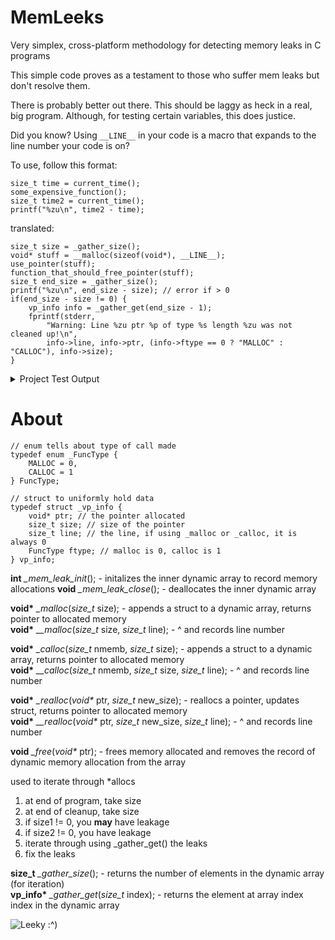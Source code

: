 # MemLeeks
Very simplex, cross-platform methodology for detecting memory leaks in C programs  

This simple code proves as a testament to those who suffer mem leaks but don't resolve them.  

There is probably better out there. This should be laggy as heck in a real, big program. Although, for testing certain variables, this does justice.

Did you know? Using `__LINE__` in your code is a macro that expands to the line number your code is on?

To use, follow this format:  
```
size_t time = current_time();
some_expensive_function();
size_t time2 = current_time();
printf("%zu\n", time2 - time);
```
translated:  
```
size_t size = _gather_size();
void* stuff = __malloc(sizeof(void*), __LINE__);
use_pointer(stuff);
function_that_should_free_pointer(stuff);
size_t end_size = _gather_size();
printf("%zu\n", end_size - size); // error if > 0
if(end_size - size != 0) {
	vp_info info = _gather_get(end_size - 1);
	fprintf(stderr,
		"Warning: Line %zu ptr %p of type %s length %zu was not cleaned up!\n",
		info->line, info->ptr, (info->ftype == 0 ? "MALLOC" : "CALLOC"), info->size);
}
```

<details><summary>Project Test Output</summary><p>
  
```
C:\git\MemLeeks>test
a 1
b 2
c 3
d 4
p1 00000000002DF380
p2 00000000002DF3D0

There are 3 malloc/calloc handles
On line 25 pointer 00000000002DF320 exists of type MALLOC length 40
On line 30 pointer 00000000002DF380 exists of type MALLOC length 8
On line 31 pointer 00000000002DF3D0 exists of type CALLOC length 8

Realloced 00000000002DF380 to 00000000005776C0

Cleaning environment!

There are 2 malloc/calloc handles
On line 51 pointer 00000000005776C0 exists of type MALLOC length 80
On line 31 pointer 00000000002DF3D0 exists of type CALLOC length 8
```
</p></details>

# About
```
// enum tells about type of call made
typedef enum _FuncType {
	MALLOC = 0,
	CALLOC = 1
} FuncType;

// struct to uniformly hold data
typedef struct _vp_info {
	void* ptr; // the pointer allocated
	size_t size; // size of the pointer
	size_t line; // the line, if using _malloc or _calloc, it is always 0
	FuncType ftype; // malloc is 0, calloc is 1
} vp_info;
```

**int** _\_mem\_leak\_init_(); - initalizes the inner dynamic array to record memory allocations
**void** _\_mem\_leak\_close_(); - deallocates the inner dynamic array

**void\*** _\_malloc_(_size\_t_ size); - appends a struct to a dynamic array, returns pointer to allocated memory  
**void\*** _\_\_malloc_(_size\_t_ size, _size\_t_ line); - ^ and records line number 

**void\*** _\_calloc_(_size\_t_ nmemb, _size\_t_ size); - appends a struct to a dynamic array, returns pointer to allocated memory  
**void\*** _\_\_calloc_(_size\_t_ nmemb, _size\_t_ size, _size\_t_ line); - ^ and records line number

**void\*** _\_realloc_(_void\*_ ptr, _size\_t_ new\_size); - reallocs a pointer, updates struct, returns pointer to allocated memory    
**void\*** _\_\_realloc_(_void\*_ ptr, _size\_t_ new\_size, _size\_t_ line); - ^ and records line number  

**void** _\_free_(_void\*_ ptr); - frees memory allocated and removes the record of dynamic memory allocation from the array

used to iterate through \*allocs  
1. at end of program, take size  
2. at end of cleanup, take size  
3. if size1 != 0, you **may** have leakage  
4. if size2 != 0, you have leakage  
5. iterate through using \_gather\_get() the leaks  
6. fix the leaks  

**size\_t** _\_gather\_size_(); - returns the number of elements in the dynamic array (for iteration)  
**vp_info\*** _\_gather\_get_(_size\_t_ index); - returns the element at array index index in the dynamic array  

![Leeky :^)](http://s3.amazonaws.com/finecooking.s3.tauntonclud.com/app/uploads/2017/04/24171514/ING-leeks-thumb1x1.jpg)
